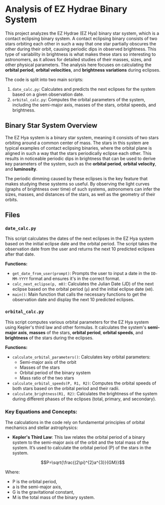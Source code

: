 # Analysis of EZ Hydrae Binary System

This project analyzes the EZ Hydrae (EZ Hya) binary star system, which is a contact eclipsing binary system. A contact eclipsing binary consists of two stars orbiting each other in such a way that one star partially obscures the other during their orbit, causing periodic dips in observed brightness. This type of variability in brightness is what makes these stars so interesting to astronomers, as it allows for detailed studies of their masses, sizes, and other physical parameters. The analysis here focuses on calculating the **orbital period**, **orbital velocities**, and **brightness variations** during eclipses.

The code is split into two main scripts:
1. `date_calc.py`: Calculates and predicts the next eclipses for the system based on a given observation date.
2. `orbital_calc.py`: Computes the orbital parameters of the system, including the semi-major axis, masses of the stars, orbital speeds, and brightness.

## Binary Star System Overview

The EZ Hya system is a binary star system, meaning it consists of two stars orbiting around a common center of mass. The stars in this system are typical examples of contact eclipsing binaries, where the orbital plane is aligned in such a way that the stars periodically eclipse each other. This results in noticeable periodic dips in brightness that can be used to derive key parameters of the system, such as the **orbital period**, **orbital velocity**, and **luminosity**.

The periodic dimming caused by these eclipses is the key feature that makes studying these systems so useful. By observing the light curves (graphs of brightness over time) of such systems, astronomers can infer the sizes, masses, and distances of the stars, as well as the geometry of their orbits.

## Files

### `date_calc.py`

This script calculates the dates of the next eclipses in the EZ Hya system based on the initial eclipse date and the orbital period. The script takes the observation date from the user and returns the next 10 predicted eclipses after that date.

**Functions:**

* `get_date_from_user(prompt)`: Prompts the user to input a date in the `DD-MM-YYYY` format and ensures it's in the correct format.
* `calc_next_eclipse(p, m0)`: Calculates the Julian Date (JD) of the next eclipse based on the orbital period (`p`) and the initial eclipse date (`m0`).
* `main()`: Main function that calls the necessary functions to get the observation date and display the next 10 predicted eclipses.

### `orbital_calc.py`

This script computes various orbital parameters for the EZ Hya system using Kepler's third law and other formulas. It calculates the system's **semi-major axis**, **masses** of the stars, **orbital period**, **orbital speeds**, and **brightness** of the stars during the eclipses.

**Functions:**

* `calculate_orbital_parameters()`: Calculates key orbital parameters:
  * Semi-major axis of the orbit
  * Masses of the stars
  * Orbital period of the binary system
  * Mass ratio of the two stars
* `calculate_orbital_speeds(P, R1, R2)`: Computes the orbital speeds of both stars based on the orbital period and their radii.
* `calculate_brightness(R1, R2)`: Calculates the brightness of the system during different phases of the eclipses (total, primary, and secondary).

### **Key Equations and Concepts:**
The calculations in the code rely on fundamental principles of orbital mechanics and stellar astrophysics:
* **Kepler's Third Law**: This law relates the orbital period of a binary system to the semi-major axis of the orbit and the total mass of the system. It’s used to calculate the orbital period (P) of the stars in the system.

$$P=\sqrt{\frac{(2\pi)^{2}a^{3}}{GM}}$$
 
  Where:
  
  * P is the orbital period,
  * a is the semi-major axis,
  * G is the gravitational constant,
  * M is the total mass of the binary system.
